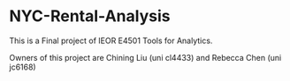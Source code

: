 # NYC-Rental-Analysis
This is a Final project of IEOR E4501 Tools for Analytics. 

Owners of this project are Chining Liu (uni cl4433) and Rebecca Chen (uni jc6168)
